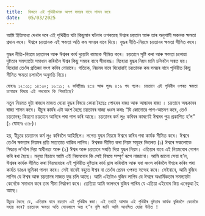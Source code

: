 ```yaml
---
title:  যিজনে এই পৃথিৱীখনক অলপ সময়ৰ বাবে শাসন কৰে
date:   05/03/2025
---
```


আমি ইতিমধ্যে দেখাৰ দৰে এই পৃথিৱীত ঘটা কিছুমান ঘটনাৰ ওপৰতহে ঈশ্বৰে চয়তান আৰু তাৰ অনুগামী সকলক ক্ষমতা প্ৰদান কৰে। ঈশ্বৰে চয়তানক এই ক্ষমতা অতি কম সময়ৰ বাবে দিয়ে। যুদ্ধৰ নীতি-নিয়মে চয়তানৰ ক্ষমতা সীমিত কৰে।

যুদ্ধৰ নীতি-নিয়মে চয়তানৰ আৰু ঈশ্বৰৰ কাৰ্য দুয়োটা কামকে সীমিত কৰে। চয়তানে সৃষ্টি কৰা আৰু ক্ষমতা চলোৱা দুষ্টতাৰ সমস্যাটো সমাধান কৰিবলৈ ঈশ্বৰ কিছু সময়ৰ বাবে সীমাবদ্ধ। যিহোৱা যুদ্ধৰ নিয়ম মানি চলিবলৈ সন্মত হয়। যিহোৱা তেওঁৰ প্ৰতিজ্ঞা ভংগ কৰিব নোৱাৰে। গতিকে, নিয়মৰ বাবে যিহোৱাই চয়তানক কম সময়ৰ বাবে পৃথিৱীত কিছু সীমিত ক্ষমতা চলাবলৈ অনুমতি দিয়ে।

`যোহনঃ ১২:৩১; ১৪:৩০; ১৬:১১; ২ কৰিন্থীয়াঃ ৪:৪ আৰু লূকঃ ৪:৬ পদ পঢ়ক। চয়তানে এই পৃথিৱীৰ ওপৰত ক্ষমতা চলোৱাৰ বিষয়ে এই পদবোৰে কি শিকাইছে?`

নতুন নিয়মত দুটা ৰাজ্যৰ মাজত হোৱা যুদ্ধৰ বিষয়ে কোৱা হৈছেঃ পোহৰৰ ৰাজ্য আৰু আন্ধাৰৰ ৰাজ্য । চয়তানে অন্ধকাৰৰ ৰাজ্য শাসন কৰে। যীচুৰ কাৰ্যৰ এটা অংশ হৈছে চয়তানৰ ৰাজ্য ধ্বংস কৰাঃ “যি কোনোৱে পাপ-আচৰণ কৰে, তেওঁ চয়তানৰ; কিয়নো চয়তানে আদিৰে পৰা পাপ কৰি আছে। চয়তানৰ কৰ্ম লু৫ কৰিবৰ কাৰণেই ঈশ্বৰৰ পুত্ৰ প্ৰকাশিত হ’ল” (১ যোহনঃ ৩:৮)।

হয়, যীচুৱে চয়তানৰ কৰ্ম লু৫ কৰিবলৈ আহিছিল। লগেত যুদ্ধৰ নিয়মে ঈশ্বৰে কৰিব পৰা কাৰ্যক সীমিত কৰে। ঈশ্বৰে তেওঁৰ ক্ষমতাৰ নিয়মৰ প্ৰতি সত্যতাত থাকিব লাগিব। ঈশ্বৰক সীমিত কৰা নিয়ম সমূহৰ ভিতৰত (১) ঈশ্বৰে সকলোকে সিদ্ধান্ত ল’বলৈ দিয়া স্বাধীনতা আৰু (২) ঈশ্বৰ আৰু চয়তানে সন্মতি দিয়া যুদ্ধৰ নিয়ম। এতিয়াৰ বাবে এই নিয়মবোৰ গোপন কৰি ৰখা হৈছে। মনুষ্য হিচাবে আমি এই নিয়মবোৰ কি সেই বিষয়ে সম্পূৰ্ণ ৰূপে নাজানো। আমি জানো সেয়া হ’ল, ঈশ্বৰৰ কাৰ্যক সীমিত কৰা নিয়মবোৰে এই পৃথিৱীত দুষ্টতাৰ কাৰ্য হ্ৰাস কৰিবলৈ আৰু যবা ধ্বংস কৰিবলৈ ঈশ্বৰে কৰিব পৰা কাৰ্যত ডাঙৰ ভূমিকা পালন কৰে। সেই বাবেই বহুতে ঈশ্বৰ বা তেওঁৰ প্ৰেমৰ ওপৰত সন্দেহ কৰে। সেইবাবে, আমি বুজিব লাগিব যে ঈশ্বৰ আৰু চয়তানৰ মাজত যুদ্ধ চলি আছে। আমি এইটোও বুজিব লাগিব যে ঈশ্বৰে অধাৰ্মিকতাৰ সমস্যাটো কেনেকৈ সমাধান কৰে তাৰ সীমা নির্দ্ধাৰণ কৰে। তেতিয়া আমি ভালদৰে বুজিব পাৰিম যে এতিয়া এইবোৰ কিয় এনেকুৱা হৈ আছে।

`যীচুৱে কৈছে যে, এতিয়াৰ বাবে চয়তান এই পৃথিৱীৰ ৰজা। এই তথ্যই আমাক এই পৃথিৱীৰ দুষ্টতাৰ কাৰ্যক বুজিবলৈ কেনেকৈ সহায় কৰে? চয়তানৰ ক্ষমতা অতি সোনকালে অন্ত হ’ব বুলি জানি আমি আনন্দিত হোৱা উচিত !`